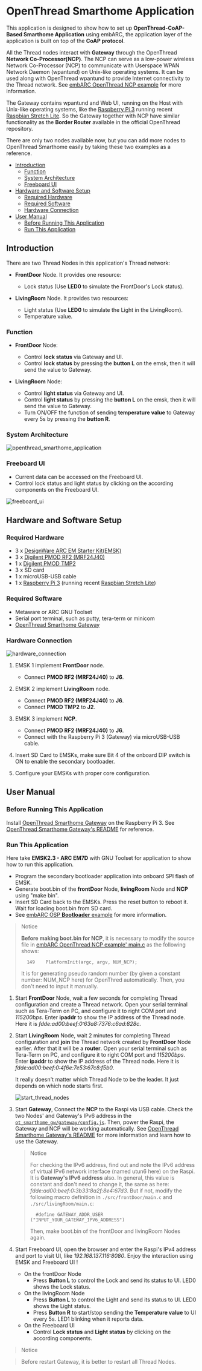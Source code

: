 # OpenThread Smarthome Application
This application is designed to show how to set up **OpenThread-CoAP-Based Smarthome Application** using embARC, the application layer of the application is built on top of the **CoAP protocol**.

All the Thread nodes interact with **Gateway** through the OpenThread **Network Co-Processor(NCP)**. The NCP can serve as a low-power wireless Network Co-Processor (NCP) to communicate with Userspace WPAN Network Daemon (wpantund) on Unix-like operating systems. It can be used along with OpenThread wpantund to provide Internet connectivity to the Thread network. See [embARC OpenThread NCP example][1] for more information.

The Gateway contains wpantund and Web UI, running on the Host with Unix-like operating systems, like the [Raspberry Pi 3][2] running recent [Raspbian Stretch Lite][3]. So the Gateway together with NCP have similar functionality as the **Border Router** available in the official OpenThread repository.

There are only two nodes available now, but you can add more nodes to OpenThread Smarthome easily by taking these two examples as a reference.

* [Introduction](#introduction)
	* [Function](#function)
	* [System Architecture](#system-architecture)
	* [Freeboard UI](#freeboard-ui)
* [Hardware and Software Setup](#hardware-and-software-setup)
	* [Required Hardware](#required-hardware)
	* [Required Software](#required-software)
	* [Hardware Connection](#hardware-connection)
* [User Manual](#user-manual)
	* [Before Running This Application](#before-running-this-application)
	* [Run This Application](#run-this-application)

## Introduction

There are two Thread Nodes in this application's Thread network:

- **FrontDoor** Node. It provides one resource:

	- Lock status (Use **LED0** to simulate the FrontDoor's Lock status). 

- **LivingRoom** Node. It provides two resources:

	- Light status (Use **LED0** to simulate the Light in the LivingRoom).
	- Temperature value.

### Function

- **FrontDoor** Node:

	- Control **lock status** via Gateway and UI.
	- Control **lock status**  by pressing the **button L** on the emsk, then it will send the value to Gateway.

- **LivingRoom** Node:

	- Control **light status** via Gateway and UI.
	- Control **light status** by pressing the **button L** on the emsk, then it will send the value to Gateway.
	- Turn ON/OFF the function of sending **temperature value** to Gateway every 5s by pressing the **button R**.

### System Architecture

![openthread_smarthome_application][30]

### Freeboard UI

- Current data can be accessed on the Freeboard UI.
- Control lock status and light status by clicking on the according components on the Freeboard UI.

![freeboard_ui][31]

## Hardware and Software Setup

### Required Hardware

- 3 x [DesignWare ARC EM Starter Kit(EMSK)][4]
- 3 x [Digilent PMOD RF2 (MRF24J40)][5]
- 1 x [Digilent PMOD TMP2][6]
- 3 x SD card
- 1 x microUSB-USB cable
- 1 x [Raspberry Pi 3][2] (running recent [Raspbian Stretch Lite][3])

### Required Software

- Metaware or ARC GNU Toolset
- Serial port terminal, such as putty, tera-term or minicom
- [OpenThread Smarthome Gateway][7]

### Hardware Connection

![hardware_connection][32]

1. EMSK 1 implement **FrontDoor** node.
	- Connect **PMOD RF2 (MRF24J40)** to **J6**.

2. EMSK 2 implement **LivingRoom** node.
	- Connect **PMOD RF2 (MRF24J40)** to **J6**.
	- Connect **PMOD TMP2** to **J2**.

3. EMSK 3 implement **NCP**.
	- Connect **PMOD RF2 (MRF24J40)** to **J6**.
	- Connect with the Raspberry Pi 3 (Gateway) via microUSB-USB cable.

4. Insert SD Card to EMSKs, make sure Bit 4 of the onboard DIP switch is ON to enable the secondary bootloader.

5. Configure your EMSKs with proper core configuration.

## User Manual
### Before Running This Application

Install [OpenThread Smarthome Gateway][7] on the Raspberry Pi 3. See [OpenThread Smarthome Gateway's README][7] for reference.

### Run This Application

Here take **EMSK2.3 - ARC EM7D** with GNU Toolset for application to show how to run this application.

- Program the secondary bootloader application into onboard SPI flash of EMSK.
- Generate boot.bin of the **frontDoor** Node, **livingRoom** Node and **NCP** using "make bin".
- Insert SD Card back to the EMSKs. Press the reset button to reboot it. Wait for loading boot.bin from SD card.
- See [embARC OSP **Bootloader** example][8] for more information.

> Notice
> 
> **Before making boot.bin for NCP**, it is necessary to modify the source file in [embARC OpenThread NCP example' main.c][9] as the following shows:
> 
> 		149    PlatformInit(argc, argv, NUM_NCP);
>
> It is for generating pseudo random number (by given a constant number: NUM_NCP here) for OpenThred automatically. Then, you don't need to input it manually.

1. Start **FrontDoor** Node, wait a few seconds for completing Thread configuration and create a Thread network.
   Open your serial terminal such as Tera-Term on PC, and configure it to right COM port and *115200bps*.
   Enter **ipaddr** to show the IP address of the Thread node. Here it is *fdde:ad00:beef:0:63a8:7376:c6ad:828c*.

2. Start **LivingRoom** Node, wait 2 minutes for completing Thread configuration and **join** the Thread network
   created by **FrontDoor** Node earlier. After that it will be a **router**.
   Open your serial terminal such as Tera-Term on PC, and configure it to right COM port and *115200bps*.
   Enter **ipaddr** to show the IP address of the Thread node. Here it is *fdde:ad00:beef:0:4f6e:7e53:67c8:f5b0*.
   
	It really doesn't matter which Thread Node to be the leader. It just depends on which node starts first.

	![start_thread_nodes][33]

3. Start **Gateway**, Connect the **NCP** to the Raspi via USB cable. Check the two Nodes' and Gateway's IPv6 address in the [`ot_smarthome_gw/gateway/config.js`][10]. Then, power the Raspi, the Gateway and NCP will be working automatically. See [OpenThread Smarthome Gateway's README][7] for more information and learn how to use the Gateway.

	> Notice
	> 
	> For checking the IPv6 address, find out and note the IPv6 address of virtual IPv6 network interface (named utun6 here) on the Raspi. It is **Gateway's IPv6 address** also. In general, this value is constant and don't need to change it, the same as here: *fdde:ad00:beef:0:3b33:8a2f:8e4:67d3*. But if not, modify the following macro definition in `./src/frontDoor/main.c` and `./src/livingRoom/main.c`:
	>
	>		#define GATEWAY_ADDR_USER ("INPUT_YOUR_GATEWAY_IPV6_ADDRESS")
	> Then, make boot.bin of the frontDoor and livingRoom Nodes again.

4. Start Freeboard UI, open the browser and enter the Raspi's IPv4 address and port to visit UI, like *192.168.137.116:8080*. Enjoy the interaction using EMSK and Freeboard UI !

	- On the frontDoor Node
	  - Press **Button L** to control the Lock and send its status to UI. LED0 shows the Lock status.
	- On the livingRoom Node
	  - Press **Button L** to control the Light and send its status to UI. LED0 shows the Light status.
	  - Press **Button R** to start/stop sending the **Temperature value** to UI every 5s. LED1 blinking when it reports data.
	- On the Freeboard UI
	  - Control **Lock status** and **Light status** by clicking on the according components.

> Notice

> Before restart Gateway, it is better to restart all Thread Nodes.

[1]: https://github.com/foss-for-synopsys-dwc-arc-processors/embarc_osp/tree/master/example/baremetal/openthread/ncp "embARC OpenThread NCP example"
[2]: https://www.raspberrypi.org/products/raspberry-pi-3-model-b/    "Raspberry Pi 3"
[3]: https://www.raspberrypi.org/downloads/raspbian/ "Raspbian Stretch Lite"
[4]: https://www.synopsys.com/dw/ipdir.php?ds=arc_em_starter_kit    "DesignWare ARC EM Starter Kit(EMSK)"
[5]: http://store.digilentinc.com/pmod-rf2-ieee-802-15-rf-transceiver/    "Digilent PMOD RF2 (MRF24J40)"
[6]: http://store.digilentinc.com/pmod-tmp2-temperature-sensor/    "Digilent PMOD TMP2"
[7]: https://github.com/XiangcaiHuang/ot_smarthome_gw    "OpenThread Smarthome Gateway"
[8]: http://embarc.org/embarc_osp/doc/embARC_Document/html/group___e_m_b_a_r_c___a_p_p___b_a_r_e_m_e_t_a_l___b_o_o_t_l_o_a_d_e_r.html    "embARC OSP **Bootloader** example"
[9]: https://github.com/foss-for-synopsys-dwc-arc-processors/embarc_osp/blob/master/example/baremetal/openthread/ncp/main.c "embARC OpenThread NCP example' main.c"
[10]: https://github.com/XiangcaiHuang/ot_smarthome_gw/blob/master/gateway/config.js    "`ot_smarthome_gw/gateway/config.js`"

[30]: ./doc/screenshots/openthread_smarthome_application.png "openthread_smarthome_application"
[31]: ./doc/screenshots/freeboard_ui.png "freeboard_ui"
[32]: ./doc/screenshots/hardware_connection.jpg "hardware_connection"
[33]: ./doc/screenshots/start_thread_nodes.PNG "start_thread_nodes"
